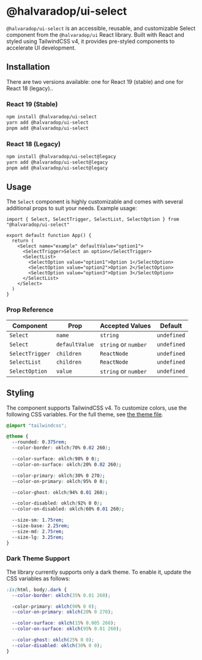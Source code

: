 # @halvaradop/ui-select

`@halvaradop/ui-select` is an accessible, reusable, and customizable Select component from the `@halvaradop/ui` React library. Built with React and styled using TailwindCSS v4, it provides pre-styled components to accelerate UI development.

## Installation

There are two versions available: one for React 19 (stable) and one for React 18 (legacy)..

### React 19 (Stable)

```bash
npm install @halvaradop/ui-select
yarn add @halvaradop/ui-select
pnpm add @halvaradop/ui-select
```

### React 18 (Legacy)

```bash
npm install @halvaradop/ui-select@legacy
yarn add @halvaradop/ui-select@legacy
pnpm add @halvaradop/ui-select@legacy
```

## Usage

The `Select` component is highly customizable and comes with several additional props to suit your needs. Example usage:

```tsx
import { Select, SelectTrigger, SelectList, SelectOption } from "@halvaradop/ui-select"

export default function App() {
  return (
    <Select name="example" defaultValue="option1">
      <SelectTrigger>Select an option</SelectTrigger>
      <SelectList>
        <SelectOption value="option1">Option 1</SelectOption>
        <SelectOption value="option2">Option 2</SelectOption>
        <SelectOption value="option3">Option 3</SelectOption>
      </SelectList>
    </Select>
  )
}
```

### Prop Reference

| Component       | Prop           | Accepted Values      | Default     |
| --------------- | -------------- | -------------------- | ----------- |
| `Select`        | `name`         | `string`             | `undefined` |
| `Select`        | `defaultValue` | `string` or `number` | `undefined` |
| `SelectTrigger` | `children`     | `ReactNode`          | `undefined` |
| `SelectList`    | `children`     | `ReactNode`          | `undefined` |
| `SelectOption`  | `value`        | `string` or `number` | `undefined` |

## Styling

The component supports TailwindCSS v4. To customize colors, use the following CSS variables. For the full theme, see [the theme file](https://github.com/halvaradop/ui/blob/master/tailwind.css).

```css
@import "tailwindcss";

@theme {
  --rounded: 0.375rem;
  --color-border: oklch(70% 0.02 260);

  --color-surface: oklch(98% 0 0);
  --color-on-surface: oklch(20% 0.02 260);

  --color-primary: oklch(30% 0 270);
  --color-on-primary: oklch(95% 0 0);

  --color-ghost: oklch(94% 0.01 260);

  --color-disabled: oklch(92% 0 0);
  --color-on-disabled: oklch(60% 0.01 260);

  --size-sm: 1.75rem;
  --size-base: 2.25rem;
  --size-md: 2.75rem;
  --size-lg: 3.25rem;
}
```

### Dark Theme Support

The library currently supports only a dark theme. To enable it, update the CSS variables as follows:

```css
:is(html, body).dark {
  --color-border: oklch(35% 0.01 260);

  -color-primary: oklch(90% 0 0);
  --color-on-primary: oklch(20% 0 270);

  --color-surface: oklch(15% 0.005 260);
  --color-on-surface: oklch(95% 0.01 260);

  --color-ghost: oklch(25% 0 0);
  --color-disabled: oklch(30% 0 0);
}
```
